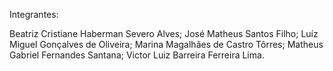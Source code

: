 Integrantes:

Beatriz Cristiane Haberman Severo Alves;
José Matheus Santos Filho;
Luíz Miguel Gonçalves de Oliveira;
Marina Magalhães de Castro Tôrres;
Matheus Gabriel Fernandes Santana;
Victor Luiz Barreira Ferreira Lima.
